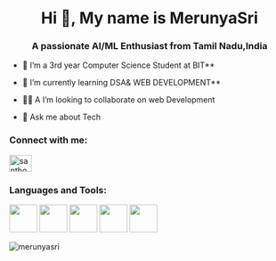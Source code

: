 <h1 align="center">Hi 👋, My name is MerunyaSri</h1>
<h3 align="center">A passionate AI/ML Enthusiast from Tamil Nadu,India</h3>


- 🔭 I’m a 3rd year Computer Science Student at BIT**

- 🌱 I’m currently learning DSA& WEB DEVELOPMENT**

- 👨‍💻 A I’m looking to collaborate on web Development
  
- 💬 Ask me about Tech

<h3 align="left">Connect with me:</h3>
<p align="left">

<a href="https://www.linkedin.com/in/merunya-sri-r-890942267/" target="blank"><img align="center" src="https://raw.githubusercontent.com/rahuldkjain/github-profile-readme-generator/master/src/images/icons/Social/linked-in-alt.svg" alt="santhoshnc" height="30" width="40" /></a>

</p>

<h3 align="left">Languages and Tools:</h3>
<p align="left"><img height="50" width="50" src="https://img.icons8.com/color/48/000000/c-programming.png" /> <img height="50" width="50" src="https://img.icons8.com/color/48/000000/c-plus-plus-logo.png" /> <img height="50" width="50" src="https://img.icons8.com/color/48/000000/html-5.png" /> <img height="50" width="50" src="https://img.icons8.com/color/48/000000/css3.png" /> <img height="50" width="50" src="https://img.icons8.com/color/48/000000/javascript.png"/></p>

<p><img align="center" src="https://github-readme-streak-stats.herokuapp.com/?user=merunyasri&" alt="merunyasri" /></p>
